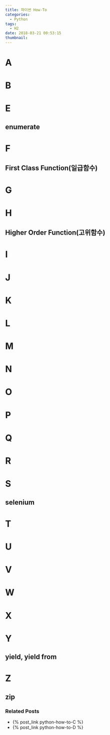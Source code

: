 ```yaml
---
title: 파이썬 How-To
categories:
  - Python
tags:
  - H2
date: 2018-03-21 00:53:15
thumbnail:
---
```

# A

# B

# E

## enumerate

# F

## First Class Function(일급함수)

# G

# H

## Higher Order Function(고위함수)

# I

# J

# K

# L

# M

# N

# O

# P

# Q

# R

# S

## selenium

# T

# U

# V

# W

# X

# Y

## yield, yield from

# Z

## zip

### Related Posts
- {% post_link python-how-to-C %}
- {% post_link python-how-to-D %}
